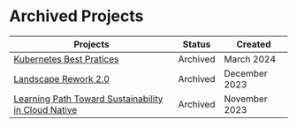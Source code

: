 # Archived Projects

| **Projects** | **Status**            | **Created**                         |
|---------------|-------------------|---------------------------------------|
| [Kubernetes Best Pratices](./2024-best-practices-for-sustainable-k8s-clusters/README.md) | Archived | March 2024 |
| [Landscape Rework 2.0](./2024-landscape-rework-2/README.md) | Archived | December 2023 |
| [Learning Path Toward Sustainability in Cloud Native](./2024-learning-path-sustainability/README.md) | Archived | November 2023 |
